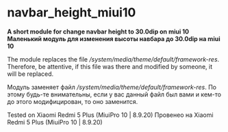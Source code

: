 # navbar_height_miui10
**A short module for change navbar height to 30.0dip on miui 10**
**Маленький модуль для изменения высоты навбара до 30.0dip на miui 10**

The module replaces the file */system/media/theme/default/framework-res*. Therefore, be attentive, if this file was there and modified by someone, it will be replaced.

Модуль заменяет файл */system/media/theme/default/framework-res*. По этому будь-те внимательны, если у вас данный файл был вами и кем-то до этого модифицирован, то оно заменится.

Tested on Xiaomi Redmi 5 Plus (MiuiPro 10 | 8.9.20)
Провенео на Xiaomi Redmi 5 Plus (MiuiPro 10 | 8.9.20)
